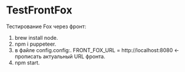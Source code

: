 # TestFrontFox
Тестирование Fox через фронт:
1) brew install node.
2) npm i puppeteer.
3) в файле config.config:.
  FRONT_FOX_URL = http://localhost:8080 <-прописать актуальный URL фронта.
4) npm start.
